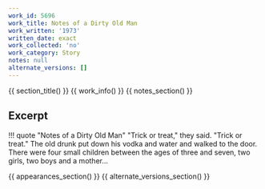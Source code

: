 ```yaml
---
work_id: 5696
work_title: Notes of a Dirty Old Man
work_written: '1973'
written_date: exact
work_collected: 'no'
work_category: Story
notes: null
alternate_versions: []
---
```


{{ section_title() }}
{{ work_info() }}
{{ notes_section() }}
## Excerpt
!!! quote "Notes of a Dirty Old Man"
    "Trick or treat," they said. "Trick or treat." The old drunk put down his vodka and water and walked to the door. There were four small children between the ages of three and seven, two girls, two boys and a mother...

{{ appearances_section() }}
{{ alternate_versions_section() }}